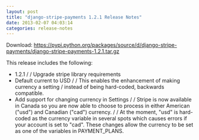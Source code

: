 ```yaml
---
layout: post
title: "django-stripe-payments 1.2.1 Release Notes"
date: 2013-02-07 04:03:14
categories: release-notes
---
```


Download: <https://pypi.python.org/packages/source/d/django-stripe-payments/django-stripe-payments-1.2.1.tar.gz>

This release includes the following:

* 1.2.1 /  / Upgrade stripe library requirements
* Default current to USD /  / This enables the enhancement of making currency a setting / instead of being hard-coded, backwards compatible.
* Add support for changing currency in Settings /  / Stripe is now available in Canada so you are now able to choose to process in either American ("usd") and Canadian ("cad") currency. /  / At the moment, "usd" is hard-coded as the currency variable in several spots which causes errors if your account is set to "cad". These changes allow the currency to be set as one of the variables in PAYMENT_PLANS.
